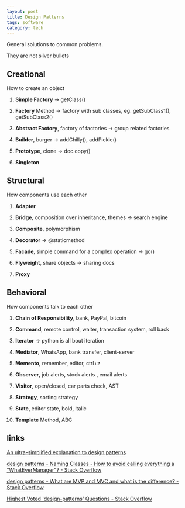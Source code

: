 ```yaml
---
layout: post
title: Design Patterns
tags: software
category: tech 
---
```


General solutions to common problems. 

They are not silver bullets 


## Creational

How to create an object

1. **Simple Factory** -> getClass() 

2. **Factory** Method  -> factory with sub classes, eg. getSubClass1(), getSubClass2() 

3. **Abstract Factory**, factory of factories -> group related factories 

4. **Builder**, burger -> addChilly(), addPickle()

5. **Prototype**, clone -> doc.copy()

6. **Singleton**

## Structural 

How components use each other 

1. **Adapter** 

2. **Bridge**, composition over inheritance, themes -> search engine 

3. **Composite**, polymorphism 

4. **Decorator** -> @staticmethod

5. **Facade**, simple command for a complex operation -> go()

6. **Flyweight**, share objects -> sharing docs 

7. **Proxy**

## Behavioral

How components talk to each other 

1. **Chain of Responsibility**, bank, PayPal, bitcoin 

2. **Command**, remote control, waiter, transaction system, roll back  

3. **Iterator** -> python is all bout iteration 

4. **Mediator**, WhatsApp, bank transfer, client-server

5. **Memento**, remember, editor, ctrl+z 

6. **Observer**, job alerts, stock alerts , email alerts 

7. **Visitor**, open/closed, car parts check, AST 

8. **Strategy**, sorting strategy 

9. **State**, editor state, bold, italic

10. **Template** Method, ABC 

## links

[An ultra-simplified explanation to design patterns](https://github.com/kamranahmedse/design-patterns-for-humans)

[design patterns - Naming Classes - How to avoid calling everything a "WhatEverManager"? - Stack Overflow](https://stackoverflow.com/questions/1866794/naming-classes-how-to-avoid-calling-everything-a-whatevermanager)

[design patterns - What are MVP and MVC and what is the difference? - Stack Overflow](https://stackoverflow.com/questions/2056/what-are-mvp-and-mvc-and-what-is-the-difference)


[Highest Voted 'design-patterns' Questions - Stack Overflow](https://stackoverflow.com/questions/tagged/design-patterns)